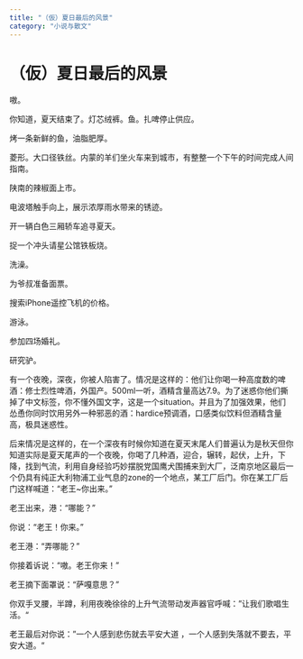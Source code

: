 ```yaml
---
title: "（仮）夏日最后的风景"
category: "小说与散文"
---
```

# （仮）夏日最后的风景

嗷。   
  
你知道，夏天结束了。灯芯绒裤。鱼。扎啤停止供应。   
  
烤一条新鲜的鱼，油脂肥厚。   
  
菱形。大口径铁丝。内蒙的羊们坐火车来到城市，有整整一个下午的时间完成人间指南。   
  
陕南的辣椒面上市。   
  
电波塔触手向上，展示浓厚雨水带来的锈迹。   
  
开一辆白色三厢轿车追寻夏天。   
  
捉一个冲头请星公馆铁板烧。   
  
洗澡。   
  
为爷叔准备面票。   
  
搜索iPhone遥控飞机的价格。   
  
游泳。   
  
参加四场婚礼。   
  
研究驴。   
  
  
有一个夜晚，深夜，你被人陷害了。情况是这样的：他们让你喝一种高度数的啤酒：修士烈性啤酒，外国产。500ml一听，酒精含量高达7.9。为了迷惑你他们撕掉了中文标签，你不懂外国文字，这是一个situation。并且为了加强效果，他们怂恿你同时饮用另外一种邪恶的酒：hardice预调酒，口感类似饮料但酒精含量高，极具迷惑性。   
  
后来情况是这样的，在一个深夜有时候你知道在夏天末尾人们普遍认为是秋天但你知道实际是夏天尾声的一个夜晚，你喝了几种酒，迎合，辗转，起伏，上升，下降，找到气流，利用自身经验巧妙摆脱党国鹰犬围捕来到大厂，泛南京地区最后一个仍具有纯正大利物浦工业气息的zone的一个地点，某工厂后门。你在某工厂后门这样喊道：“老王~你出来。”   
  
老王出来，港：“哪能？”   
  
你说：“老王！你来。”   
  
老王港：“弄哪能？”   
  
你接着诉说：“嗷。老王你来！”   
  
老王摘下面罩说：“萨嘎意思？”   
  
你双手叉腰，半蹲，利用夜晚徐徐的上升气流带动发声器官呼喊：”让我们歌唱生活。“   
  
  
老王最后对你说：”一个人感到悲伤就去平安大道 ，一个人感到失落就不要去，平安大道。“   


